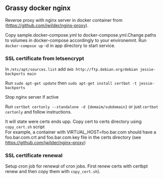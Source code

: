 ## Grassy docker nginx

Reverse proxy with nginx server in docker container from (https://github.com/jwilder/nginx-proxy).

Copy sample.docker-compose.yml to docker-compose.yml.Change paths to volumes in docker-compose 
accordingly to your environemnt. Run `docker-compose up` -d in app directory to start service.

### SSL certificate from letsencrypt

In `/etc/apt/sources.list` add `deb http://ftp.debian.org/debian jessie-backports main`

Run `sudo apt-get update` then `sudo apt-get install certbot -t jessie-backports`

Stop nginx server if active

Run `certbot certonly --standalone -d {domaim/subdomain}` or just `certbot certonly` and follow instructions.

It will state were certs ends upp. Copy cert to certs directory using `copy_cert.sh` script   
For example, a container with VIRTUAL_HOST=foo.bar.com should have a 
foo.bar.com.crt and foo.bar.com.key file in the certs directory (see https://github.com/jwilder/nginx-proxy)

### SSL certificate renewal

Setup cron job for renewal of cron jobs. First renew certs with certbpt renew and then copy them with 
`copy_cert.sh`). 
